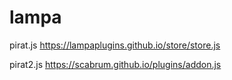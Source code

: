 # lampa
pirat.js
https://lampaplugins.github.io/store/store.js

pirat2.js
https://scabrum.github.io/plugins/addon.js
